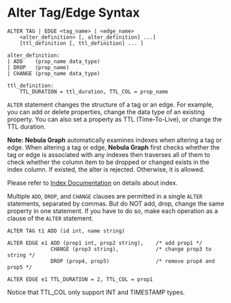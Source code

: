 # Alter Tag/Edge Syntax

```ngql
ALTER TAG | EDGE <tag_name> | <edge_name>
    <alter_definition> [, alter_definition] ...]
    [ttl_definition [, ttl_definition] ... ]
  
alter_definition:
| ADD    (prop_name data_type)
| DROP   (prop_name)
| CHANGE (prop_name data_type)

ttl_definition:
    TTL_DURATION = ttl_duration, TTL_COL = prop_name
```

`ALTER` statement changes the structure of a tag or an edge. For example, you can add or delete properties, change the data type of an existing property. You can also set a property as TTL (Time-To-Live), or change the TTL duration.

**Note:** **Nebula Graph** automatically examines indexes when altering a tag or edge. When altering a tag or edge, **Nebula Graph** first checks whether the tag or edge is associated with any indexes then traverses all of them to check whether the column item to be dropped or changed exists in the index column. If existed, the alter is rejected. Otherwise, it is allowed.

Please refer to [Index Documentation](index.md) on details about index.

Multiple `ADD`, `DROP`, and `CHANGE` clauses are permitted in a single `ALTER` statements, separated by commas. But do NOT add, drop, change the same property in one statement. If you have to do so, make each operation as a clause of the `ALTER` statement.

```ngql
ALTER TAG t1 ADD (id int, name string)

ALTER EDGE e1 ADD (prop1 int, prop2 string),    /* add prop1 */
              CHANGE (prop3 string),            /* change prop3 to string */
              DROP (prop4, prop5)               /* remove prop4 and prop5 */

ALTER EDGE e1 TTL_DURATION = 2, TTL_COL = prop1
```

Notice that TTL_COL only support INT and TIMESTAMP types.
